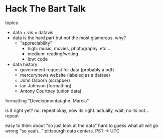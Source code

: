 
# Hack The Bart Talk

topics
+ data + vis = datavis
+ data is the hard part but not the most glamerous. why?
  - "appreciability"
    + high: music, movies, photography. etc...
    + medium: reading/writing
    + low: code
+ data history
  - government request for data (probably a pdf)
  - mercurynews website (labeled as a datase)
  - John Osborn (scrapper)
  - Ian Johnson (formatting)
  - Antony Courtney (union data)

formatting
"Developmentaughn, Marcia"

is it right yet? no. repeat
okay, now its right. actually, wait, no its not... repeat

easy to think about "so just look at the data"
hard to guess what all will go wrong "so yeah..." pittsburgh data centers, PST -> UTC


